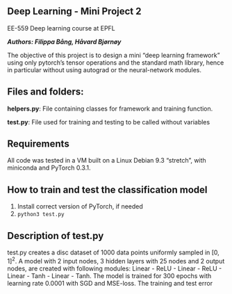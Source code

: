 ## Deep Learning - Mini Project 2
EE-559 Deep learning course at EPFL


***Authors: Filippa Bång, Håvard Bjørnøy***


The objective of this project is to design a mini “deep learning framework” using only pytorch’s
tensor operations and the standard math library, hence in particular without using autograd or the
neural-network modules.


## Files and folders:

**helpers.py**: File containing classes for framework and training function.

**test.py**: File used for training and testing to be called without variables

## Requirements

All code was tested in a VM built on a Linux Debian 9.3 “stretch”, with miniconda and PyTorch 0.3.1.


## How to train and test the classification model
1. Install correct version of PyTorch, if needed
1. ```python3 test.py```



## Description of test.py
test.py creates a disc dataset of 1000 data points uniformly sampled in $[0, 1]^2$. 
A model with 2 input nodes, 3 hidden layers with 25 nodes and 2 output nodes, are created with following modules:
Linear - ReLU - Linear - ReLU - Linear - Tanh - Linear - Tanh.
The model is trained for 300 epochs with learning rate 0.0001 with SGD and MSE-loss. The training and test error 
